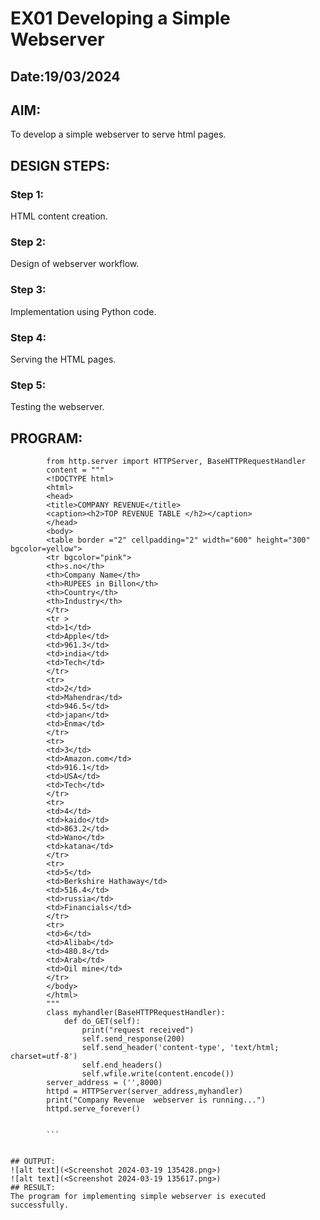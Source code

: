 # EX01 Developing a Simple Webserver
## Date:19/03/2024

## AIM:
To develop a simple webserver to serve html pages.

## DESIGN STEPS:
### Step 1: 
HTML content creation.

### Step 2:
Design of webserver workflow.

### Step 3:
Implementation using Python code.

### Step 4:
Serving the HTML pages.

### Step 5:
Testing the webserver.

## PROGRAM:
```
        from http.server import HTTPServer, BaseHTTPRequestHandler
        content = """
        <!DOCTYPE html>
        <html>
        <head>
        <title>COMPANY REVENUE</title>
        <caption><h2>TOP REVENUE TABLE </h2></caption>
        </head>
        <body>
        <table border ="2" cellpadding="2" width="600" height="300" bgcolor=yellow">
        <tr bgcolor="pink">
        <th>s.no</th>
        <th>Company Name</th>
        <th>RUPEES in Billon</th>
        <th>Country</th>
        <th>Industry</th>
        </tr>
        <tr >
        <td>1</td>
        <td>Apple</td>
        <td>961.3</td>
        <td>india</td>
        <td>Tech</td>
        </tr>
        <tr>
        <td>2</td>
        <td>Mahendra</td>
        <td>946.5</td>
        <td>japan</td>
        <td>Enma</td>
        </tr>
        <tr>
        <td>3</td>
        <td>Amazon.com</td>
        <td>916.1</td>
        <td>USA</td>
        <td>Tech</td>
        </tr>
        <tr>
        <td>4</td>
        <td>kaido</td>
        <td>863.2</td>
        <td>Wano</td>
        <td>katana</td>
        </tr>
        <tr>
        <td>5</td>
        <td>Berkshire Hathaway</td>
        <td>516.4</td>
        <td>russia</td>
        <td>Financials</td>
        </tr>
        <tr>
        <td>6</td>
        <td>Alibab</td>
        <td>480.8</td>
        <td>Arab</td>
        <td>Oil mine</td>
        </tr>
        </body>
        </html>
        """
        class myhandler(BaseHTTPRequestHandler):
            def do_GET(self):
                print("request received")
                self.send_response(200)
                self.send_header('content-type', 'text/html; charset=utf-8')
                self.end_headers()
                self.wfile.write(content.encode())
        server_address = ('',8000)
        httpd = HTTPServer(server_address,myhandler)
        print("Company Revenue  webserver is running...")
        httpd.serve_forever()
        

        ```


## OUTPUT:
![alt text](<Screenshot 2024-03-19 135428.png>)
![alt text](<Screenshot 2024-03-19 135617.png>)
## RESULT:
The program for implementing simple webserver is executed successfully.
